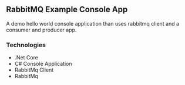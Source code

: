 ## RabbitMQ Example Console App

A demo hello world console application than uses rabbitmq client and a consumer and producer app.

### Technologies
- .Net Core
- C# Console Application
- RabbitMq Client
- RabbitMq